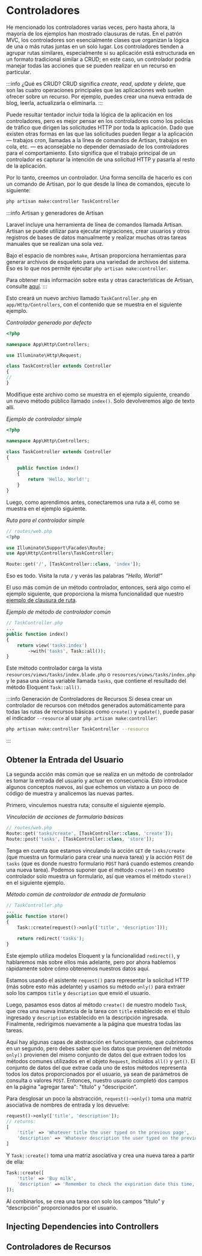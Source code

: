 # Controladores

He mencionado los controladores varias veces, pero hasta ahora, la mayoría de los ejemplos han mostrado clausuras de rutas. En el patrón MVC, los controladores son esencialmente clases que organizan la lógica de una o más rutas juntas en un solo lugar. Los controladores tienden a agrupar rutas similares, especialmente si su aplicación está estructurada en un formato tradicional similar a CRUD; en este caso, un controlador podría manejar todas las acciones que se pueden realizar en un recurso en particular.

:::info ¿Qué es CRUD?
CRUD significa _create_, _read_, _update_ y _delete_, que son las cuatro operaciones principales que las aplicaciones web suelen ofrecer sobre un recurso. Por ejemplo, puedes crear una nueva entrada de blog, leerla, actualizarla o eliminarla.
:::

Puede resultar tentador incluir toda la lógica de la aplicación en los controladores, pero es mejor pensar en los controladores como los policías de tráfico que dirigen las solicitudes HTTP por toda la aplicación. Dado que existen otras formas en las que las solicitudes pueden llegar a la aplicación — trabajos cron, llamadas a la línea de comandos de Artisan, trabajos en cola, etc. — es aconsejable no depender demasiado de los controladores para el comportamiento. Esto significa que el trabajo principal de un controlador es capturar la intención de una solicitud HTTP y pasarla al resto de la aplicación.

Por lo tanto, creemos un controlador. Una forma sencilla de hacerlo es con un comando de Artisan, por lo que desde la línea de comandos, ejecute lo siguiente:

```sh
php artisan make:controller TaskController
```

:::info Artisan y generadores de Artisan

Laravel incluye una herramienta de línea de comandos llamada Artisan.
Artisan se puede utilizar para ejecutar migraciones, crear usuarios y otros registros de bases de datos manualmente y realizar muchas otras tareas manuales que se realizan una sola vez.

Bajo el espacio de nombres `make`, Artisan proporciona herramientas para generar archivos de esqueleto para una variedad de archivos del sistema. Eso es lo que nos permite ejecutar `php artisan make:controller`.

Para obtener más información sobre esta y otras características de Artisan, consulte [aquí](../artisan-and-tinker/an-introduction-to-artisan.html).
:::

Esto creará un nuevo archivo llamado `TaskController.php` en `app/Http/Controllers`, con el contenido que se muestra en el siguiente ejemplo.

_Controlador generado por defecto_
```php
<?php

namespace App\Http\Controllers;

use Illuminate\Http\Request;

class TaskController extends Controller
{
//
}
```

Modifique este archivo como se muestra en el ejemplo siguiente, creando un nuevo método público llamado `index()`. Solo devolveremos algo de texto allí.

_Ejemplo de controlador simple_
```php
<?php

namespace App\Http\Controllers;

class TaskController extends Controller
{

    public function index()
    {
        return 'Hello, World!';
    }
}
```

Luego, como aprendimos antes, conectaremos una ruta a él, como se muestra en el ejemplo siguiente.

_Ruta para el controlador simple_
```php
// routes/web.php
<?php

use Illuminate\Support\Facades\Route;
use App\Http\Controllers\TaskController;

Route::get('/', [TaskController::class, 'index']);
```

Eso es todo. Visita la ruta `/` y verás las palabras _“Hello, World!”_

El uso más común de un método controlador, entonces, será algo como el ejemplo siguiente, que proporciona la misma funcionalidad que nuestro [ejemplo de clausura de ruta](./views.html#pasando-variables-a-las-vistas).

_Ejemplo de método de controlador común_
```php
// TaskController.php
...
public function index()
{
    return view('tasks.index')
        ->with('tasks', Task::all());
}
```

Este método controlador carga la vista `resources/views/tasks/index.blade.php` o `resources/views/tasks/index.php` y le pasa una única variable llamada `tasks`, que contiene el resultado del método Eloquent `Task::all()`.

:::info Generación de Controladores de Recursos
Si desea crear un controlador de recursos con métodos generados automáticamente para todas las rutas de recursos básicas como `create()` y `update()`, puede pasar el indicador `--resource` al usar `php artisan make:controller`:
```sh
php artisan make:controller TaskController --resource
```
:::

## Obtener la Entrada del Usuario

La segunda acción más común que se realiza en un método de controlador es tomar la entrada del usuario y actuar en consecuencia. Esto introduce algunos conceptos nuevos, así que echemos un vistazo a un poco de código de muestra y analicemos las nuevas partes.

Primero, vinculemos nuestra ruta; consulte el siguiente ejemplo.

_Vinculación de acciones de formulario básicas_
```php
// routes/web.php
Route::get('tasks/create', [TaskController::class, 'create']);
Route::post('tasks', [TaskController::class, 'store']);
```

Tenga en cuenta que estamos vinculando la acción `GET` de `tasks/create` (que muestra un formulario para crear una nueva tarea) y la acción `POST` de `tasks` (que es donde nuestro formulario `POST` hará cuando estemos creando una nueva tarea). Podemos suponer que el método `create()` en nuestro controlador solo muestra un formulario, así que veamos el método `store()` en el siguiente ejemplo.

_Método común de controlador de entrada de formulario_
```php
// TaskController.php
...
public function store()
{
    Task::create(request()->only(['title', 'description']));

    return redirect('tasks');
}
```

Este ejemplo utiliza modelos Eloquent y la funcionalidad `redirect()`, y hablaremos más sobre ellos más adelante, pero por ahora hablemos rápidamente sobre cómo obtenemos nuestros datos aquí.

Estamos usando el asistente `request()` para representar la solicitud HTTP (más sobre esto más adelante) y usamos su método `only()` para extraer solo los campos `title` y `description` que envió el usuario.

Luego, pasamos esos datos al método `create()` de nuestro modelo `Task`, que crea una nueva instancia de la tarea con `title` establecido en el título ingresado y `description` establecido en la descripción ingresada. Finalmente, redirigimos nuevamente a la página que muestra todas las tareas.

Aquí hay algunas capas de abstracción en funcionamiento, que cubriremos en un segundo, pero debes saber que los datos que provienen del método `only()` provienen del mismo conjunto de datos del que extraen todos los métodos comunes utilizados en el objeto `Request`, incluidos `all()` y `get()`. El conjunto de datos del que extrae cada uno de estos métodos representa todos los datos proporcionados por el usuario, ya sean de parámetros de consulta o valores `POST`. Entonces, nuestro usuario completó dos campos en la página "agregar tarea": ​​"título" y "descripción".

Para desglosar un poco la abstracción, `request()->only()` toma una matriz asociativa de nombres de entrada y los devuelve:

```php
request()->only(['title', 'description']);
// returns:
[
    'title' => 'Whatever title the user typed on the previous page',
    'description' => 'Whatever description the user typed on the previous page',
]
```

Y `Task::create()` toma una matriz asociativa y crea una nueva tarea a partir de ella:

```php
Task::create([
    'title' => 'Buy milk',
    'description' => 'Remember to check the expiration date this time, Norbert!',
]);
```

Al combinarlos, se crea una tarea con solo los campos “título” y “descripción” proporcionados por el usuario.

## Injecting Dependencies into Controllers

## Controladores de Recursos